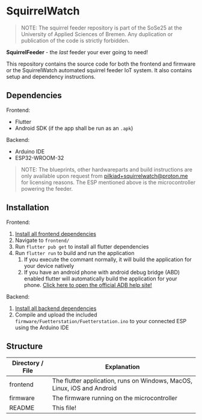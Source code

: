# SquirrelWatch

> NOTE: The squirrel feeder repository is part of the SoSe25 at the University of Applied Sciences of Bremen. Any duplication or publication of the code is strictly forbidden.

**SquirrelFeeder** - the _last_ feeder your ever going to need!

This repository contains the source code for both the frontend and firmware or the SquirrelWatch automated squirrel feeder IoT system.
It also contains setup and dependency instructions.

## Dependencies

Frontend:
- Flutter
- Android SDK (if the app shall be run as an `.apk`)

Backend:
- Arduino IDE
- ESP32-WROOM-32

> NOTE: The blueprints, other hardwareparts and build instructions are only available upon request from pilkiad+squirrelwatch@proton.me for licensing reasons. The ESP mentioned above is the microcontroller powering the feeder.

## Installation

Frontend:
1. [Install all frontend dependencies](#dependencies)
2. Navigate to `frontend/`
3. Run `flutter pub get` to install all flutter dependencies
4. Run `flutter run` to build and run the application
    1. If you execute the commant normally, it will build the application for your device natively
    2. If you have an android phone with android debug bridge (ABD) enabled flutter will automatically build the application for your phone. [Click here to open the official ADB help site!](https://developer.android.com/tools/adb)

Backend:
1. [Install all backend dependencies](#dependencies)
2. Compile and upload the included `firmware/Fuetterstation/Fuetterstation.ino` to your connected ESP using the Arduino IDE

## Structure

| Directory / File | Explanation |
| --- | --- |
| frontend | The flutter application, runs on Windows, MacOS, Linux, iOS and Android |
| firmware | The firmware running on the microcontroller|
| README | This file! |
